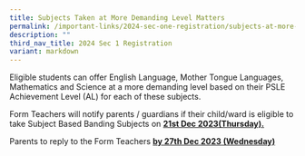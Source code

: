 ```yaml
---
title: Subjects Taken at More Demanding Level Matters
permalink: /important-links/2024-sec-one-registration/subjects-at-more-demanding-level-matters/
description: ""
third_nav_title: 2024 Sec 1 Registration
variant: markdown
---
```

Eligible students can offer English Language, Mother Tongue Languages, Mathematics and Science at a more demanding level based on their PSLE Achievement Level (AL) for each of these subjects.


Form Teachers will notify parents / guardians if their child/ward is eligible to take Subject Based Banding Subjects on&nbsp;**<u>21st&nbsp;Dec 2023(Thursday).</u>**

Parents to reply to the Form Teachers&nbsp;**<u>by 27th&nbsp;Dec 2023 (Wednesday)</u>**